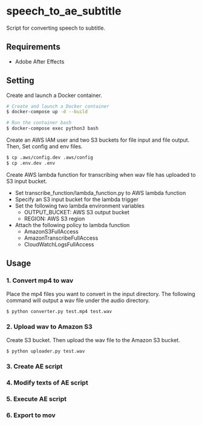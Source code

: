 # speech_to_ae_subtitle

Script for converting speech to subtitle.

## Requirements

* Adobe After Effects

## Setting

Create and launch a Docker container.

```bash
# Create and launch a Docker container
$ docker-compose up -d --build

# Run the container bash
$ docker-compose exec python3 bash
```

Create an AWS IAM user and two S3 buckets for file input and file output. Then, Set config and env files.

```bash
$ cp .aws/config.dev .aws/config
$ cp .env.dev .env
```

Create AWS lambda function for transcribing when wav file has uploaded to S3 input bucket.

* Set transcribe_function/lambda_function.py to AWS lambda function
* Specify an S3 input bucket for the lambda trigger
* Set the following two lambda environment variables
  * OUTPUT_BUCKET: AWS S3 output bucket
  * REGION: AWS S3 region
* Attach the following policy to lambda function
  * AmazonS3FullAccess
  * AmazonTranscribeFullAccess
  * CloudWatchLogsFullAccess

## Usage

### 1. Convert mp4 to wav

Place the mp4 files you want to convert in the input directory. The following command will output a wav file under the audio directory.

```bash
$ python converter.py test.mp4 test.wav
```

### 2. Upload wav to Amazon S3

Create S3 bucket. Then upload the wav file to the Amazon S3 bucket.

```bash
$ python uploader.py test.wav
```

### 3. Create AE script

### 4. Modify texts of AE script

### 5. Execute AE script

### 6. Export to mov
